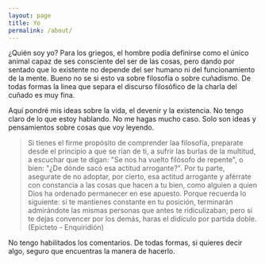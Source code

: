 ```yaml
---
layout: page
title: Yo
permalink: /about/
---
```


¿Quién soy yo? Para los griegos, el hombre podía definirse como el único animal capaz de ses consciente del ser de las cosas, pero dando por sentado que lo existente no depende del ser humano ni del funcionamiento de la mente. Bueno no se si esto va sobre filosofía o sobre cuñadismo. De todas formas la linea que separa el discurso filosófico de la charla del cuñado es muy fina.

Aquí pondré mis ideas sobre la vida, el devenir y la existencia. No tengo claro de lo que estoy hablando. No me hagas mucho caso. Solo son ideas y pensamientos sobre cosas que voy leyendo.

> Si tienes el firme propósito de comprender laa filosofía, preparate desde el principio a que se rían de ti, a sufrir las burlas de la multitud, a escuchar que te digan: "Se nos ha vuelto filósofo de repente", o bien: "¿De dónde sacó esa actitud arrogante?". Por tu parte, asegurate de no adoptar, por cierto, esa actitud arrogante y aférrate con constancia a las cosas que hacen a tu bien, como alguien a quien Dios ha ordenado permanecer en ese apuesto. Porque recuerda lo siguiente: si te mantienes constante en tu posición, terminarán admirándote las mismas personas que antes te ridiculizaban; pero si te dejas convencer por los demás, haras el didículo por partida doble. (Epicteto - Enquiridión)

No tengo habilitados los comentarios. De todas formas, si quieres decir algo, seguro que encuentras la manera de hacerlo.
